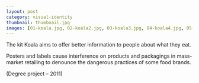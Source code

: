 ```yaml
---
layout: post
category: visual-identity
thumbnail: thumbnail.jpg
images: [01-koala.jpg, 02-koala2.jpg, 03-koala3.jpg, 04-koala4.jpg, 05-koala5.jpg, 06-affichage_sauvage.jpg, 07-affichage_sauvage2.jpg, 08-etiquettes.jpg, 09-label_stickers.jpg, 010-supermarket.jpg]
---
```

The kit Koala aims to offer better information to people about what they eat.

Posters and labels cause interference on products and packagings in mass-market retailing to denounce the dangerous practices of some food brands.

(Degree project – 2011)
